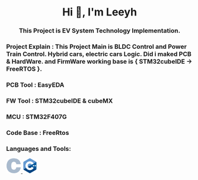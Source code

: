 <h1 align="center">Hi 👋, I'm Leeyh</h1>
<h3 align="center">This Project is EV System Technology Implementation.</h3>

<h3 align="left">Project Explain :  This Project Main is BLDC Control and Power Train Control. Hybrid cars, electric cars Logic. Did i maked PCB & HardWare. and FirmWare working base is { STM32cubeIDE -> FreeRTOS }. </h3>

<h3 align="left">PCB Tool : EasyEDA</h3>
<h3 align="left">FW Tool : STM32cubeIDE & cubeMX</h3>
<h3 align="left">MCU : STM32F407G</h3>
<h3 align="left">Code Base : FreeRtos</h3>
  
<p align="left">
</p>
<h3 align="left">Languages and Tools:</h3>
<p align="left"> <a href="https://www.cprogramming.com/" target="_blank" rel="noreferrer"> <img src="https://raw.githubusercontent.com/devicons/devicon/master/icons/c/c-original.svg" alt="c" width="40" height="40"/> </a> <a href="https://www.w3schools.com/cpp/" target="_blank" rel="noreferrer"> <img src="https://raw.githubusercontent.com/devicons/devicon/master/icons/cplusplus/cplusplus-original.svg" alt="cplusplus" width="40" height="40"/> </a> </p>
